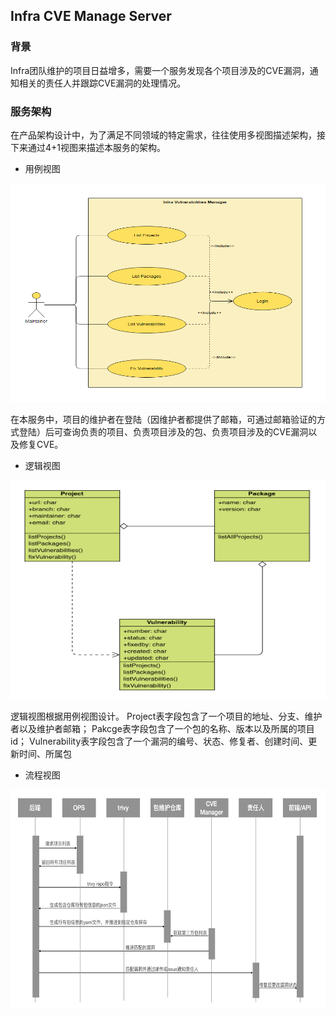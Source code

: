 ## Infra CVE Manage Server

### 背景
Infra团队维护的项目日益增多，需要一个服务发现各个项目涉及的CVE漏洞，通知相关的责任人并跟踪CVE漏洞的处理情况。

### 服务架构
在产品架构设计中，为了满足不同领域的特定需求，往往使用多视图描述架构，接下来通过4+1视图来描述本服务的架构。

- 用例视图

<img src='https://raw.githubusercontent.com/nicliuqi/docs/main/%E7%94%A8%E4%BE%8B%E8%A7%86%E5%9B%BE.png' width=600 height=350 alt='用例视图'/>

在本服务中，项目的维护者在登陆（因维护者都提供了邮箱，可通过邮箱验证的方式登陆）后可查询负责的项目、负责项目涉及的包、负责项目涉及的CVE漏洞以及修复CVE。

- 逻辑视图

<img src='https://raw.githubusercontent.com/nicliuqi/docs/main/%E9%80%BB%E8%BE%91%E8%A7%86%E5%9B%BE.png' width=600 height=350 alt='用例视图'/>

逻辑视图根据用例视图设计。
Project表字段包含了一个项目的地址、分支、维护者以及维护者邮箱；
Pakcge表字段包含了一个包的名称、版本以及所属的项目id；
Vulnerability表字段包含了一个漏洞的编号、状态、修复者、创建时间、更新时间、所属包

- 流程视图

<img src='https://raw.githubusercontent.com/nicliuqi/docs/main/%E6%B5%81%E7%A8%8B%E8%A7%86%E5%9B%BE.png' width=600 height=350 alt='流程视图'/>
